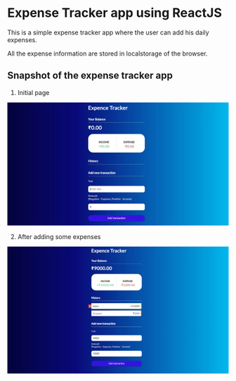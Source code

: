 # Expense Tracker app using ReactJS

This is a simple expense tracker app where the user can add his daily expenses. 

All the expense information are stored in localstorage of the browser.

## Snapshot of the expense tracker app

1. Initial page

![Initial_page](images/Initial.webp)


2. After adding some expenses

![Expenses](images/Expenses.webp)

